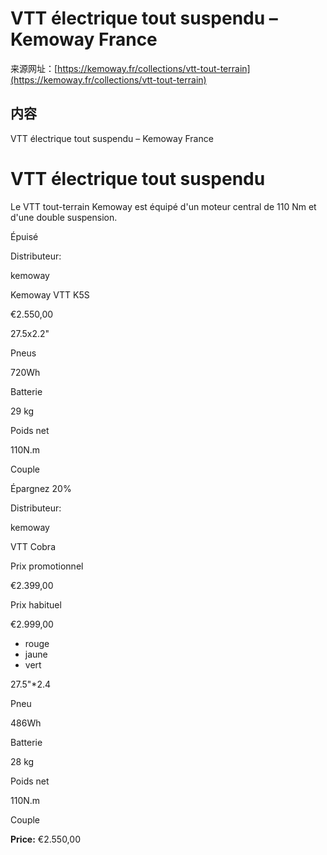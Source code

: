 # VTT électrique tout suspendu – Kemoway France

来源网址：[https://kemoway.fr/collections/vtt-tout-terrain](https://kemoway.fr/collections/vtt-tout-terrain)

## 内容

VTT électrique tout suspendu – Kemoway France

# VTT électrique tout suspendu

Le VTT tout-terrain Kemoway est équipé d'un moteur central de 110 Nm et d'une double suspension.

Épuisé

Distributeur:

kemoway

Kemoway VTT K5S

€2.550,00

27.5x2.2"

Pneus

720Wh

Batterie

29 kg

Poids net

110N.m

Couple

Épargnez 20%

Distributeur:

kemoway

VTT Cobra

Prix promotionnel

€2.399,00

Prix habituel

€2.999,00

- rouge
- jaune
- vert

27.5"*2.4

Pneu

486Wh

Batterie

28 kg

Poids net

110N.m

Couple

**Price:** €2.550,00
